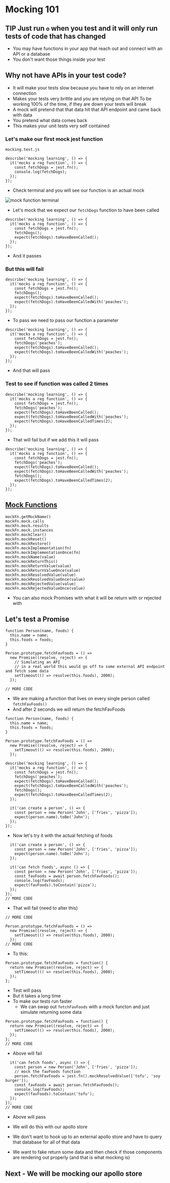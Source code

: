 # Mocking 101
## **TIP** Just run `o` when you test and it will only run tests of code that has changed

* You may have functions in your app that reach out and connect with an API or a database
* You don't want those things inside your test

## Why not have APIs in your test code?
* It will make your tests slow because you have to rely on an internet connection
* Makes your tests very brittle and you are relying on that API To be working 100% of the time, if they are down your tests will break
* A mock will pretend that that data hit that API endpoint and came back with data
* You pretend what data comes back
* This makes your unit tests very self contained

### Let's make our first mock jest function
`mocking.test.js`

```
describe('mocking learning', () => {
  it('mocks a reg function', () => {
    const fetchDogs = jest.fn();
    console.log(fetchDogs);
  });
});
```

* Check terminal and you will see our function is an actual mock

![mock function terminal](https://i.imgur.com/bZlZ0mz.png)

* Let's mock that we expect our `fetchDogs` function to have been called

```
describe('mocking learning', () => {
  it('mocks a reg function', () => {
    const fetchDogs = jest.fn();
    fetchDogs();
    expect(fetchDogs).toHaveBeenCalled();
  });
});
```

* And it passes

### But this will fail
```
describe('mocking learning', () => {
  it('mocks a reg function', () => {
    const fetchDogs = jest.fn();
    fetchDogs();
    expect(fetchDogs).toHaveBeenCalled();
    expect(fetchDogs).toHaveBeenCalledWith('peaches');
  });
});
```

* To pass we need to pass our function a parameter

```
describe('mocking learning', () => {
  it('mocks a reg function', () => {
    const fetchDogs = jest.fn();
    fetchDogs('peaches');
    expect(fetchDogs).toHaveBeenCalled();
    expect(fetchDogs).toHaveBeenCalledWith('peaches');
  });
});
```

* And that will pass

### Test to see if function was called 2 times
```
describe('mocking learning', () => {
  it('mocks a reg function', () => {
    const fetchDogs = jest.fn();
    fetchDogs('peaches');
    expect(fetchDogs).toHaveBeenCalled();
    expect(fetchDogs).toHaveBeenCalledWith('peaches');
    expect(fetchDogs).toHaveBeenCalledTimes(2);
  });
});
```

* That will fail but if we add this it will pass

```
describe('mocking learning', () => {
  it('mocks a reg function', () => {
    const fetchDogs = jest.fn();
    fetchDogs('peaches');
    expect(fetchDogs).toHaveBeenCalled();
    expect(fetchDogs).toHaveBeenCalledWith('peaches');
    fetchDogs();
    expect(fetchDogs).toHaveBeenCalledTimes(2);
  });
});
```

## [Mock Functions](https://jestjs.io/docs/en/mock-function-api)
```
mockFn.getMockName()
mockFn.mock.calls
mockFn.mock.results
mockFn.mock.instances
mockFn.mockClear()
mockFn.mockReset()
mockFn.mockRestore()
mockFn.mockImplementation(fn)
mockFn.mockImplementationOnce(fn)
mockFn.mockName(value)
mockFn.mockReturnThis()
mockFn.mockReturnValue(value)
mockFn.mockReturnValueOnce(value)
mockFn.mockResolvedValue(value)
mockFn.mockResolvedValueOnce(value)
mockFn.mockRejectedValue(value)
mockFn.mockRejectedValueOnce(value)
```

* You can also mock Promises with what it will be return with or rejected with

## Let's test a Promise
```
function Person(name, foods) {
  this.name = name;
  this.foods = foods;
}

Person.prototype.fetchFavFoods = () =>
  new Promise((resolve, reject) => {
    // Simulating an API
    // in a real world this would go off to some external API endpoint and fetch some data
    setTimeout(() => resolve(this.foods), 2000);
  });

// MORE CODE
```

* We are making a function that lives on every single person called `fetchFavFoods()`
* And after 2 seconds we will return the fetchFavFoods

```
function Person(name, foods) {
  this.name = name;
  this.foods = foods;
}

Person.prototype.fetchFavFoods = () =>
  new Promise((resolve, reject) => {
    setTimeout(() => resolve(this.foods), 2000);
  });

describe('mocking learning', () => {
  it('mocks a reg function', () => {
    const fetchDogs = jest.fn();
    fetchDogs('peaches');
    expect(fetchDogs).toHaveBeenCalled();
    expect(fetchDogs).toHaveBeenCalledWith('peaches');
    fetchDogs();
    expect(fetchDogs).toHaveBeenCalledTimes(2);
  });

  it('can create a person', () => {
    const person = new Person('John', ['fries', 'pizza']);
    expect(person.name).toBe('John');
  });
});
```

* Now let's try it with the actual fetching of foods
```
  it('can create a person', () => {
    const person = new Person('John', ['fries', 'pizza']);
    expect(person.name).toBe('John');
  });

  it('can fetch foods', async () => {
    const person = new Person('John', ['fries', 'pizza']);
    const favFoods = await person.fetchFavFoods();
    console.log(favFoods);
    expect(favFoods).toContain('pizza');
  });
});
// MORE CODE
```

* That will fail (need to alter this)

```
// MORE CODE

Person.prototype.fetchFavFoods = () =>
  new Promise((resolve, reject) => {
    setTimeout(() => resolve(this.foods), 2000);
  });
// MORE CODE
```

* To this:

```
Person.prototype.fetchFavFoods = function() {
  return new Promise((resolve, reject) => {
    setTimeout(() => resolve(this.foods), 2000);
  });
};
```

* Test will pass
* But it takes a long time
* To make our tests run faster
    - We can swap out `fetchFavFoods` with a mock functon and just simulate returning some data

```
Person.prototype.fetchFavFoods = function() {
  return new Promise((resolve, reject) => {
    setTimeout(() => resolve(this.foods), 2000);
  });
};
// MORE CODE
```

* Above will fail

```
  it('can fetch foods', async () => {
    const person = new Person('John', ['fries', 'pizza']);
    // mock the favFoods function
    person.fetchFavFoods = jest.fn().mockResolvedValue(['tofu', 'soy burger']);
    const favFoods = await person.fetchFavFoods();
    console.log(favFoods);
    expect(favFoods).toContain('tofu');
  });
});
// MORE CODE
```

* Above will pass

* We will do this with our apollo store
* We don't want to hook up to an external apollo store and have to query that database for all of that data
* We want to fake return some data and then check if those components are rendering out properly (and that is what mocking is)

## Next - We will be mocking our apollo store
